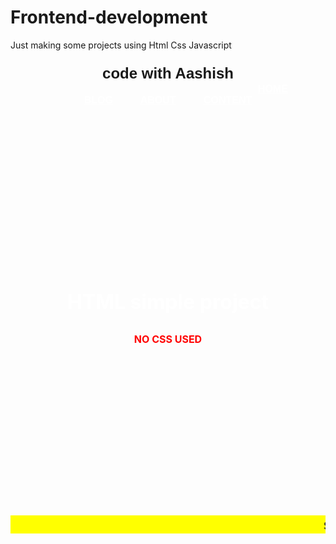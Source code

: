 # Frontend-development
Just making some projects using Html Css Javascript 
<!DOCTYPE html>
<html lang="en">
<head>
    <meta charset="UTF-8">
    <meta http-equiv="X-UA-Compatible" content="IE=edge">
    <meta name="viewport" content="width=device-width, initial-scale=1.0">
    <title>Document</title>
</head>
<body background="aashish.jpeg">
<h3 align = "center">
<font face = "arial" size = "5">code with Aashish</font>
&nbsp;&nbsp;&nbsp;&nbsp;&nbsp;&nbsp;&nbsp;&nbsp;&nbsp;&nbsp;&nbsp;&nbsp;&nbsp;&nbsp;&nbsp;&nbsp;&nbsp;&nbsp;&nbsp;&nbsp;&nbsp;&nbsp;&nbsp;&nbsp;&nbsp;&nbsp;&nbsp;&nbsp;&nbsp;&nbsp;&nbsp;&nbsp;&nbsp;&nbsp;&nbsp;&nbsp;&nbsp;&nbsp;&nbsp;&nbsp;&nbsp;&nbsp;&nbsp;&nbsp;&nbsp;&nbsp;&nbsp;&nbsp;&nbsp;&nbsp;&nbsp;&nbsp;&nbsp;&nbsp;&nbsp;&nbsp;&nbsp;&nbsp;&nbsp;&nbsp;&nbsp;&nbsp;&nbsp;&nbsp;&nbsp;&nbsp;&nbsp;&nbsp;&nbsp;&nbsp;&nbsp;&nbsp;&nbsp;&nbsp;&nbsp;&nbsp;&nbsp;&nbsp;&nbsp;&nbsp;&nbsp;&nbsp;&nbsp;&nbsp;&nbsp;&nbsp;&nbsp;&nbsp;&nbsp;&nbsp;&nbsp;&nbsp;&nbsp;&nbsp;&nbsp;&nbsp;
<font face="arial" size="3">
    <a href="#" style="color:white">HOME</a>
    &nbsp;&nbsp;&nbsp;&nbsp;&nbsp;&nbsp;&nbsp;&nbsp;
    <a href="#" style="color:white">BLOG</a>
    &nbsp;&nbsp;&nbsp;&nbsp;&nbsp;&nbsp;&nbsp;&nbsp;
    <a href="#" style="color:white">ABOUT</a>
    &nbsp;&nbsp;&nbsp;&nbsp;&nbsp;&nbsp;&nbsp;&nbsp;
    <a href="#" style="color:white">CONTENT</a>
</font>
</h3>
<br><br><br><br><br><br><br><br><br><br><br><br><br><br><br>
<h3 align="center">
    <font size="6" color="white">HTML simple project</font>
</h3>
<h2 align="center"> 
    <font color="red" size="3"> NO  CSS USED </font>
</h2>
<br><br><br><br><br><br><br><br><br><br><br><br><br><br><br>
<marquee bgcolor="yellow"> <font size="5">subscribe</font> </marquee>
</body>
</html>
